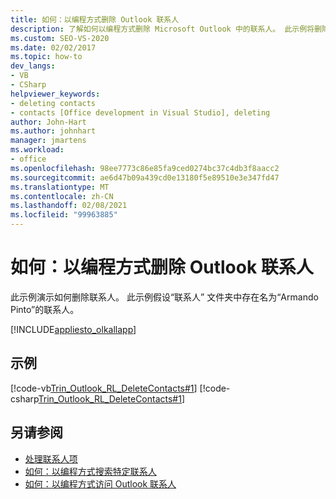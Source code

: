 ```yaml
---
title: 如何：以编程方式删除 Outlook 联系人
description: 了解如何以编程方式删除 Microsoft Outlook 中的联系人。 此示例将删除一个联系人。
ms.custom: SEO-VS-2020
ms.date: 02/02/2017
ms.topic: how-to
dev_langs:
- VB
- CSharp
helpviewer_keywords:
- deleting contacts
- contacts [Office development in Visual Studio], deleting
author: John-Hart
ms.author: johnhart
manager: jmartens
ms.workload:
- office
ms.openlocfilehash: 98ee7773c86e85fa9ced0274bc37c4db3f8aacc2
ms.sourcegitcommit: ae6d47b09a439cd0e13180f5e89510e3e347fd47
ms.translationtype: MT
ms.contentlocale: zh-CN
ms.lasthandoff: 02/08/2021
ms.locfileid: "99963885"
---
```

# <a name="how-to-programmatically-delete-outlook-contacts"></a>如何：以编程方式删除 Outlook 联系人
  此示例演示如何删除联系人。 此示例假设“联系人”  文件夹中存在名为“Armando Pinto”的联系人。

 [!INCLUDE[appliesto_olkallapp](../vsto/includes/appliesto-olkallapp-md.md)]

## <a name="example"></a>示例
 [!code-vb[Trin_Outlook_RL_DeleteContacts#1](../vsto/codesnippet/VisualBasic/Trin_Outlook_RL_DeleteContacts/thisaddin.vb#1)]
 [!code-csharp[Trin_Outlook_RL_DeleteContacts#1](../vsto/codesnippet/CSharp/Trin_Outlook_RL_DeleteContacts/thisaddin.cs#1)]

## <a name="see-also"></a>另请参阅
- [处理联系人项](../vsto/working-with-contact-items.md)
- [如何：以编程方式搜索特定联系人](../vsto/how-to-programmatically-search-for-a-specific-contact.md)
- [如何：以编程方式访问 Outlook 联系人](../vsto/how-to-programmatically-access-outlook-contacts.md)
